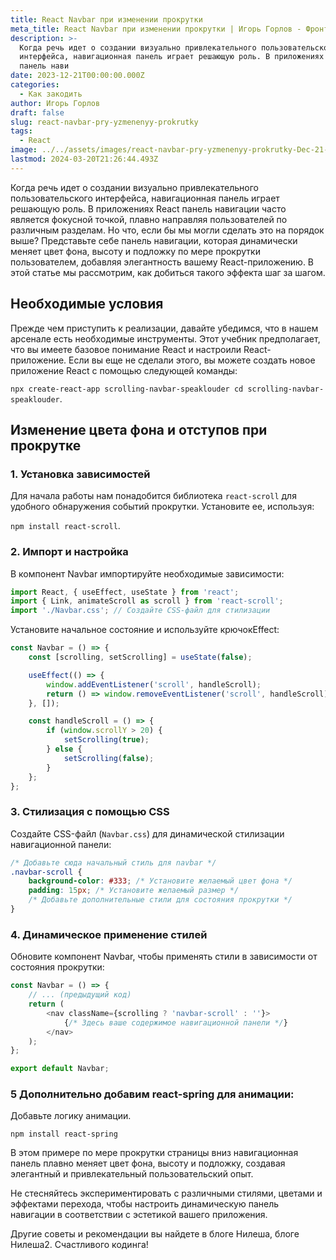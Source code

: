 ```yaml
---
title: React Navbar при изменении прокрутки
meta_title: React Navbar при изменении прокрутки | Игорь Горлов - Фронтeндер
description: >-
  Когда речь идет о создании визуально привлекательного пользовательского
  интерфейса, навигационная панель играет решающую роль. В приложениях React
  панель нави
date: 2023-12-21T00:00:00.000Z
categories:
  - Как закодить
author: Игорь Горлов
draft: false
slug: react-navbar-pry-yzmenenyy-prokrutky
tags:
  - React
image: ../../assets/images/react-navbar-pry-yzmenenyy-prokrutky-Dec-21-2023.avif
lastmod: 2024-03-20T21:26:44.493Z
---
```


Когда речь идет о создании визуально привлекательного пользовательского интерфейса, навигационная панель играет решающую роль. В приложениях React панель навигации часто является фокусной точкой, плавно направляя пользователей по различным разделам. Но что, если бы мы могли сделать это на порядок выше? Представьте себе панель навигации, которая динамически меняет цвет фона, высоту и подложку по мере прокрутки пользователем, добавляя элегантность вашему React-приложению. В этой статье мы рассмотрим, как добиться такого эффекта шаг за шагом.

## Необходимые условия

Прежде чем приступить к реализации, давайте убедимся, что в нашем арсенале есть необходимые инструменты. Этот учебник предполагает, что вы имеете базовое понимание React и настроили React-приложение. Если вы еще не сделали этого, вы можете создать новое приложение React с помощью следующей команды:

`npx create-react-app scrolling-navbar-speaklouder cd scrolling-navbar-speaklouder`.

## Изменение цвета фона и отступов при прокрутке

### 1. Установка зависимостей

Для начала работы нам понадобится библиотека `react-scroll` для удобного обнаружения событий прокрутки. Установите ее, используя:

`npm install react-scroll`.

### 2. Импорт и настройка

В компонент Navbar импортируйте необходимые зависимости:

```javascript
import React, { useEffect, useState } from 'react';
import { Link, animateScroll as scroll } from 'react-scroll';
import './Navbar.css'; // Создайте CSS-файл для стилизации
```

Установите начальное состояние и используйте крючокEffect:

```javascript
const Navbar = () => {
	const [scrolling, setScrolling] = useState(false);

	useEffect(() => {
		window.addEventListener('scroll', handleScroll);
		return () => window.removeEventListener('scroll', handleScroll);
	}, []);

	const handleScroll = () => {
		if (window.scrollY > 20) {
			setScrolling(true);
		} else {
			setScrolling(false);
		}
	};
};
```

### 3. Стилизация с помощью CSS

Создайте CSS-файл (`Navbar.css`) для динамической стилизации навигационной панели:

```css
/* Добавьте сюда начальный стиль для navbar */
.navbar-scroll {
	background-color: #333; /* Установите желаемый цвет фона */
	padding: 15px; /* Установите желаемый размер */
	/* Добавьте дополнительные стили для состояния прокрутки */
}
```

### 4. Динамическое применение стилей

Обновите компонент Navbar, чтобы применять стили в зависимости от состояния прокрутки:

```javascript
const Navbar = () => {
	// ... (предыдущий код)
	return (
		<nav className={scrolling ? 'navbar-scroll' : ''}>
			{/* Здесь ваше содержимое навигационной панели */}
		</nav>
	);
};

export default Navbar;
```

### 5 Дополнительно добавим react-spring для анимации:

Добавьте логику анимации.

`npm install react-spring`

В этом примере по мере прокрутки страницы вниз навигационная панель плавно меняет цвет фона, высоту и подложку, создавая элегантный и привлекательный пользовательский опыт.

Не стесняйтесь экспериментировать с различными стилями, цветами и эффектами перехода, чтобы настроить динамическую панель навигации в соответствии с эстетикой вашего приложения.

Другие советы и рекомендации вы найдете в блоге Нилеша, блоге Нилеша2. Счастливого кодинга!
